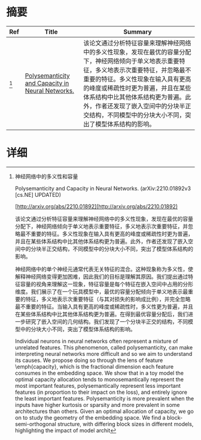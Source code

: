 # 摘要

| Ref | Title | Summary |
| --- | --- | --- |
| [^1] | [Polysemanticity and Capacity in Neural Networks.](http://arxiv.org/abs/2210.01892) | 该论文通过分析特征容量来理解神经网络中的多义性现象，发现在最优的容量分配下，神经网络倾向于单义地表示重要特征，多义地表示次重要特征，并忽略最不重要的特征。多义性现象在输入具有更高的峰度或稀疏性时更为普遍，并且在某些体系结构中比其他体系结构更为普遍。此外，作者还发现了嵌入空间中的分块半正交结构，不同模型中的分块大小不同，突出了模型体系结构的影响。 |

# 详细

[^1]: 神经网络中的多义性和容量

    Polysemanticity and Capacity in Neural Networks. (arXiv:2210.01892v3 [cs.NE] UPDATED)

    [http://arxiv.org/abs/2210.01892](http://arxiv.org/abs/2210.01892)

    该论文通过分析特征容量来理解神经网络中的多义性现象，发现在最优的容量分配下，神经网络倾向于单义地表示重要特征，多义地表示次重要特征，并忽略最不重要的特征。多义性现象在输入具有更高的峰度或稀疏性时更为普遍，并且在某些体系结构中比其他体系结构更为普遍。此外，作者还发现了嵌入空间中的分块半正交结构，不同模型中的分块大小不同，突出了模型体系结构的影响。

    

    神经网络中的单个神经元通常代表无关特征的混合。这种现象称为多义性，使解释神经网络变得更加困难，因此我们的目标是理解其原因。我们提出通过特征容量的视角来理解这一现象，特征容量是每个特征在嵌入空间中占用的分形维度。我们展示了在一个玩具模型中，最优的容量分配倾向于单义地表示最重要的特征，多义地表示次重要特征（与其对损失的影响成比例），并完全忽略最不重要的特征。当输入具有更高的峰度或稀疏性时，多义性更为普遍，并且在某些体系结构中比其他体系结构更为普遍。在得到最优容量分配后，我们进一步研究了嵌入空间的几何结构。我们发现了一个分块半正交的结构，不同模型中的分块大小不同，突出了模型体系结构的影响。

    Individual neurons in neural networks often represent a mixture of unrelated features. This phenomenon, called polysemanticity, can make interpreting neural networks more difficult and so we aim to understand its causes. We propose doing so through the lens of feature \emph{capacity}, which is the fractional dimension each feature consumes in the embedding space. We show that in a toy model the optimal capacity allocation tends to monosemantically represent the most important features, polysemantically represent less important features (in proportion to their impact on the loss), and entirely ignore the least important features. Polysemanticity is more prevalent when the inputs have higher kurtosis or sparsity and more prevalent in some architectures than others. Given an optimal allocation of capacity, we go on to study the geometry of the embedding space. We find a block-semi-orthogonal structure, with differing block sizes in different models, highlighting the impact of model archit
    

